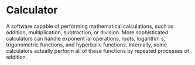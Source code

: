 # Calculator
A software capable of performing mathematical calculations, such as addition, multiplication, subtraction, or division.
More sophisticated calculators can handle exponent ial operations, roots, logarithm s, trigonometric functions, and hyperbolic functions.
Internally, some calculators actually perform all of these functions by repeated processes of addition.
